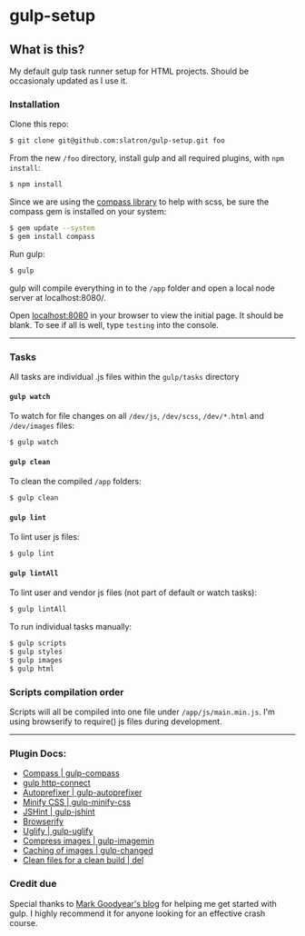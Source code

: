 # gulp-setup

## What is this?

My default gulp task runner setup for HTML projects. Should be occasionaly updated as I use it.

### Installation

Clone this repo:

```sh
$ git clone git@github.com:slatron/gulp-setup.git foo
```

From the new `/foo` directory, install gulp and all required plugins, with `npm install`:

```sh
$ npm install
```

Since we are using the [compass library](http://compass-style.org/) to help with scss, be sure the compass gem is installed on your system:

```sh
$ gem update --system
$ gem install compass
```

Run gulp:

```sh
$ gulp
```

gulp will compile everything in to the `/app` folder and open a local node server at localhost:8080/.

Open [localhost:8080](http://localhost:2701) in your browser to view the initial page. It should be blank. To see if all is well, type <code>testing</code> into the console.

---


### Tasks

All tasks are individual .js files within the `gulp/tasks` directory

#### `gulp watch`

To watch for file changes on all `/dev/js`, `/dev/scss`, `/dev/*.html` and `/dev/images` files:

```sh
$ gulp watch
```

#### `gulp clean`

To clean the compiled `/app` folders:

```sh
$ gulp clean
```

#### `gulp lint`

To lint user js files:

```sh
$ gulp lint
```

#### `gulp lintAll`

To lint user and vendor js files (not part of default or watch tasks):

```sh
$ gulp lintAll
```

To run individual tasks manually:

```sh
$ gulp scripts
$ gulp styles
$ gulp images
$ gulp html
```

### Scripts compilation order

Scripts will all be compiled into one file under `/app/js/main.min.js`. I'm using browserify to require() js files during development.

---

### Plugin Docs:

- [Compass | gulp-compass](https://github.com/appleboy/gulp-compass)
- [gulp http-connect](https://www.npmjs.org/package/gulp-connect)
- [Autoprefixer | gulp-autoprefixer](https://github.com/Metrime/gulp-autoprefixer)
- [Minify CSS | gulp-minify-css](https://github.com/jonathanepollack/gulp-minify-css)
- [JSHint | gulp-jshint](https://github.com/wearefractal/gulp-jshint)
- [Browserify](http://browserify.org/)
- [Uglify | gulp-uglify](https://github.com/terinjokes/gulp-uglify)
- [Compress images | gulp-imagemin](https://github.com/sindresorhus/gulp-imagemin)
- [Caching of images | gulp-changed](https://www.npmjs.org/package/gulp-changed)
- [Clean files for a clean build | del](https://www.npmjs.org/package/del)

### Credit due

Special thanks to [Mark Goodyear's blog](http://markgoodyear.com/2014/01/getting-started-with-gulp/) for helping me get started with gulp. I highly recommend it for anyone looking for an effective crash course.
